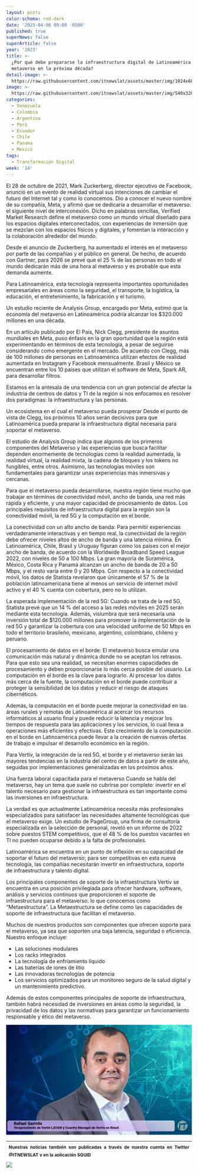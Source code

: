 ```yaml
---
layout: posts
color-schema: red-dark
date: '2023-04-06 09:00 -0500'
published: true
superNews: false
superArticle: false
year: '2023'
title: >-
  ¿Por qué debe prepararse la infraestructura digital de Latinoamérica para el
  metaverso en la próxima década?
detail-image: >-
  https://raw.githubusercontent.com/itnewslat/assets/master/img/1024x680/Rafael-Garrido-g.jpg
image: >-
  https://raw.githubusercontent.com/itnewslat/assets/master/img/540x320/Rafael-Garrido-p.jpg
categories:
  - Venezuela
  - Colombia
  - Argentina
  - Perú
  - Ecuador
  - Chile
  - Panama
  - Mexico
tags:
  - Transformación Digital
week: '14'
---
```

El 28 de octubre de 2021, Mark Zuckerberg, director ejecutivo de Facebook, anunció en un evento de realidad virtual sus intenciones de cambiar el futuro del Internet tal y como lo conocemos. Dio a conocer el nuevo nombre de su compañía, Meta, y afirmó que se dedicaría a desarrollar el metaverso: el siguiente nivel de interconexión. 
Dicho en palabras sencillas, Verified Market Research define el metaverso como un mundo virtual diseñado para los espacios digitales interconectados, con experiencias de inmersión que se mezclan con los espacios físicos y digitales, y fomentan la interacción y la colaboración alrededor del mundo.

Desde el anuncio de Zuckerberg, ha aumentado el interés en el metaverso por parte de las compañías y el público en general. De hecho, de acuerdo con Gartner, para 2026 se prevé que el 25 % de las personas en todo el mundo dedicarán más de una hora al metaverso y es probable que esta demanda aumente.

Para Latinoamérica, esta tecnología representa importantes oportunidades empresariales en áreas como la seguridad, el transporte, la logística, la educación, el entretenimiento, la fabricación y el turismo.

Un estudio reciente de Analysis Group, encargado por Meta, estimó que la economía del metaverso en Latinoamérica podría alcanzar los $320.000 millones en una década.

En un artículo publicado por El País, Nick Clegg, presidente de asuntos mundiales en Meta, puso énfasis en la gran oportunidad que la región está experimentando en términos de esta tecnología, a pesar de seguirse considerando como emergente en el mercado. De acuerdo con Clegg, más de 100 millones de personas en Latinoamérica utilizan efectos de realidad aumentada en Instagram y Facebook mensualmente. Brasil y México se encuentran entre los 10 países que utilizan el software de Meta, Spark AR, para desarrollar filtros.

Estamos en la antesala de una tendencia con un gran potencial de afectar la industria de centros de datos y TI de la región si nos enfocamos en resolver dos paradigmas: la infraestructura y las personas.

Un ecosistema en el cual el metaverso pueda prosperar
Desde el punto de vista de Clegg, los próximos 10 años serán decisivos para que Latinoamérica pueda preparar la infraestructura digital necesaria para soportar el metaverso.

El estudio de Analysis Group indica que algunos de los primeros componentes del Metaverso y las experiencias que busca facilitar dependen enormemente de tecnologías como la realidad aumentada, la realidad virtual, la realidad mixta, la cadena de bloques y los tokens no fungibles, entre otros. Asimismo, las tecnologías móviles son fundamentales para garantizar unas experiencias más inmersivas y cercanas.

Para que el metaverso pueda desarrollarse, nuestra región tiene mucho que trabajar en términos de conectividad móvil, ancho de banda, una red más rápida y eficiente, y una mayor capacidad de procesamiento de datos. Los principales requisitos de infraestructura digital para la región son la conectividad móvil, la red 5G y la computación en el borde. 

La conectividad con un alto ancho de banda: Para permitir experiencias verdaderamente interactivas y en tiempo real, la conectividad de la región debe ofrecer niveles altos de ancho de banda y una latencia mínima. En Latinoamérica, Chile, Brasil y Uruguay figuran como los países con el mejor ancho de banda, de acuerdo con la Worldwide Broadband Speed League 2022, con niveles de 50 a 100 Mbps. La gran mayoría de Suramérica, México, Costa Rica y Panamá alcanzan un ancho de banda de 20 a 50 Mbps, y el resto varía entre 0 y 20 Mbps. Con respecto a la conectividad móvil, los datos de Statista revelaron que únicamente el 57 % de la población latinoamericana tiene al menos un servicio de internet móvil activo y el 40 % cuenta con cobertura, pero no lo utilizan.

La esperada implementación de la red 5G: Cuando se trata de la red 5G, Statista prevé que un 14 % del acceso a las redes móviles en 2025 serán mediante esta tecnología. Además, vislumbra que será necesaria una inversión total de $120.000 millones para promover la implementación de la red 5G y garantizar la cobertura con una velocidad uniforme de 50 Mbps en todo el territorio brasileño, mexicano, argentino, colombiano, chileno y peruano.

El procesamiento de datos en el borde: El metaverso busca emular una comunicación más natural y dinámica donde no se aceptan los retrasos. Para que esto sea una realidad, se necesitan enormes capacidades de procesamiento y deben proporcionarse lo más cerca posible del usuario. La computación en el borde es la clave para lograrlo. Al procesar los datos más cerca de la fuente, la computación en el borde puede contribuir a proteger la sensibilidad de los datos y reducir el riesgo de ataques cibernéticos.

Además, la computación en el borde puede mejorar la conectividad en las áreas rurales y remotas de Latinoamérica al acercar los recursos informáticos al usuario final y puede reducir la latencia y mejorar los tiempos de respuesta para las aplicaciones y los servicios, lo cual lleva a operaciones más eficientes y efectivas. Este crecimiento de la computación en el borde en Latinoamérica puede llevar a la creación de nuevas ofertas de trabajo e impulsar el desarrollo económico en la región.

Para Vertiv, la integración de la red 5G, el borde y el metaverso serán las mayores tendencias en la industria del centro de datos a partir de este año, seguidas por implementaciones generalizadas en los próximos años.

Una fuerza laboral capacitada para el metaverso
Cuando se habla del metaverso, hay un tema que suele no cubrirse por completo: invertir en el talento necesario para gestionar la infraestructura es tan importante como las inversiones en infraestructura.

La verdad es que actualmente Latinoamérica necesita más profesionales especializados para satisfacer las necesidades altamente tecnológicas que el metaverso exige. Un estudio de PageGroup, una firma de consultoría especializada en la selección de personal, reveló en un informe de 2022 sobre puestos STEM competitivos, que el 48 % de los puestos vacantes en TI no pueden ocuparse debido a la falta de profesionales.

Latinoamérica se encuentra en un punto de inflexión en su capacidad de soportar el futuro del metaverso; para ser competitivas en esta nueva tecnología, las compañías necesitarán invertir en infraestructura, soporte de infraestructura y talento digital.

Los principales componentes de soporte de la infraestructura
Vertiv se encuentra en una posición privilegiada para ofrecer hardware, software, análisis y servicios continuos que proporcionen el soporte de infraestructura para el metaverso: lo que conocemos como “Metaestructura”. La Metaestructura se define como las capacidades de soporte de infraestructura que facilitan el metaverso.

Muchos de nuestros productos son componentes que ofrecen soporte para el metaverso, ya sea que soporten una baja latencia, seguridad o eficiencia. Nuestro enfoque incluye:

- Las soluciones modulares
- Los racks integrados
- La tecnología de enfriamiento líquido
- Las baterías de iones de litio
- Las innovadoras tecnologías de potencia
- Los servicios optimizados para un monitoreo seguro de la salud digital y un mantenimiento predictivo.

Además de estos componentes principales de soporte de infraestructura, también habrá necesidad de inversiones en áreas como la seguridad, la privacidad de los datos y las normativas para garantizar un funcionamiento responsable y ético del metaverso.

![](https://raw.githubusercontent.com/itnewslat/assets/master/img/540x320/Rafael-Garrido-p.jpg)

<table style="height: 42px;" width="569">
<tbody>
<tr>
<td style="text-align: justify;"><sub><strong>Nuestras noticias también son publicadas a través de nuestra cuenta en Twitter <a href="https://twitter.com/itnewslat?lang=es">@ITNEWSLAT</a> y en la aplicación <a href="https://squidapp.co/en/">SQUID</a></strong></sub></td>
</tr>
</tbody>
</table>
<img src="https://tracker.metricool.com/c3po.jpg?hash=56f88a41e39ab42c063cc51676587a04"/>
